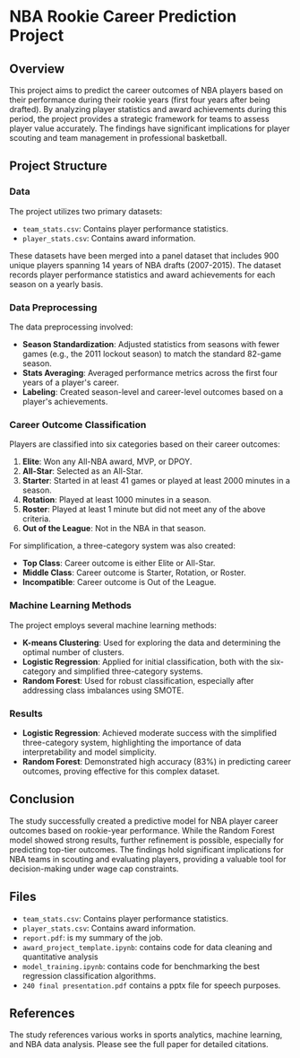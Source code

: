 # NBA Rookie Career Prediction Project

## Overview

This project aims to predict the career outcomes of NBA players based on their performance during their rookie years (first four years after being drafted). By analyzing player statistics and award achievements during this period, the project provides a strategic framework for teams to assess player value accurately. The findings have significant implications for player scouting and team management in professional basketball.

## Project Structure

### Data

The project utilizes two primary datasets:

- `team_stats.csv`: Contains player performance statistics.
- `player_stats.csv`: Contains award information.

These datasets have been merged into a panel dataset that includes 900 unique players spanning 14 years of NBA drafts (2007-2015). The dataset records player performance statistics and award achievements for each season on a yearly basis.

### Data Preprocessing

The data preprocessing involved:

- **Season Standardization**: Adjusted statistics from seasons with fewer games (e.g., the 2011 lockout season) to match the standard 82-game season.
- **Stats Averaging**: Averaged performance metrics across the first four years of a player's career.
- **Labeling**: Created season-level and career-level outcomes based on a player's achievements.

### Career Outcome Classification

Players are classified into six categories based on their career outcomes:

1. **Elite**: Won any All-NBA award, MVP, or DPOY.
2. **All-Star**: Selected as an All-Star.
3. **Starter**: Started in at least 41 games or played at least 2000 minutes in a season.
4. **Rotation**: Played at least 1000 minutes in a season.
5. **Roster**: Played at least 1 minute but did not meet any of the above criteria.
6. **Out of the League**: Not in the NBA in that season.

For simplification, a three-category system was also created:

- **Top Class**: Career outcome is either Elite or All-Star.
- **Middle Class**: Career outcome is Starter, Rotation, or Roster.
- **Incompatible**: Career outcome is Out of the League.

### Machine Learning Methods

The project employs several machine learning methods:

- **K-means Clustering**: Used for exploring the data and determining the optimal number of clusters.
- **Logistic Regression**: Applied for initial classification, both with the six-category and simplified three-category systems.
- **Random Forest**: Used for robust classification, especially after addressing class imbalances using SMOTE.

### Results

- **Logistic Regression**: Achieved moderate success with the simplified three-category system, highlighting the importance of data interpretability and model simplicity.
- **Random Forest**: Demonstrated high accuracy (83%) in predicting career outcomes, proving effective for this complex dataset.

## Conclusion

The study successfully created a predictive model for NBA player career outcomes based on rookie-year performance. While the Random Forest model showed strong results, further refinement is possible, especially for predicting top-tier outcomes. The findings hold significant implications for NBA teams in scouting and evaluating players, providing a valuable tool for decision-making under wage cap constraints.

## Files
- `team_stats.csv`: Contains player performance statistics.
- `player_stats.csv`: Contains award information.
- `report.pdf`: is my summary of the job.
- `award_project_template.ipynb`: contains code for data cleaning and quantitative analysis
- `model_training.ipynb`: contains code for benchmarking the best regression classification algorithms.
- `240 final presentation.pdf` contains a pptx file for speech purposes.

## References

The study references various works in sports analytics, machine learning, and NBA data analysis. Please see the full paper for detailed citations.
